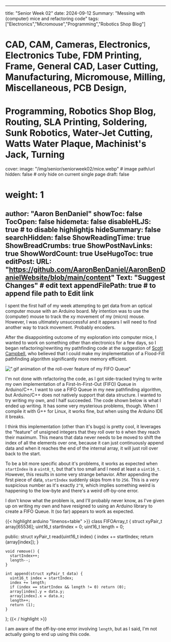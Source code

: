 
---
title: "Senior Week 02"
date: 2024-09-12
Summary: "Messing with (computer) mice and refactoring code"
tags: ["Electronics","Micromouse","Programming","Robotics Shop Blog"]
# CAD, CAM, Cameras, Electronics, Electronics Tube, FDM Printing, Frame, General CAD, Laser Cutting, Manufacturing, Micromouse, Milling, Miscellaneous, PCB Design,
# Programming, Robotics Shop Blog, Routing, SLA Printing, Soldering, Sunk Robotics, Water-Jet Cutting, Watts Water Plaque, Machinist's Jack, Turning
cover:
    image: "/img/senior/seniorweek02/mice.webp" # image path/url
    hidden: false # only hide on current single page
draft: false

# weight: 1
author: "Aaron BenDaniel"
showToc: false
TocOpen: false
hidemeta: false
disableHLJS: true # to disable highlightjs
hideSummary: false
searchHidden: false
ShowReadingTime: true
ShowBreadCrumbs: true
ShowPostNavLinks: true
ShowWordCount: true
UseHugoToc: true
editPost:
    URL: "https://github.com/AaronBenDaniel/AaronBenDanielWebsite/blob/main/content"
    Text: "Suggest Changes" # edit text
    appendFilePath: true # to append file path to Edit link
---

I spent the first half of my week attempting to get data from an optical computer mouse with an Arduino board. My intention was to use the (computer) mouse to track the xy movement of my (micro) mouse. However, I was ultimately unsuccessful and it appears I will need to find another way to track movement. Probably encoders.

After the disappointing outcome of my exploration into computer mice, I wanted to work on something other than electronics for a few days, so I began refactoring/rewriting my pathfinding code at the suggestion of [Scott Campbell](https://josephscottcampbell.com/), who believed that I could make my implementation of a Flood-Fill pathfinding algorithm significantly more memory efficient.

![".gif animation of the roll-over feature of my FIFO Queue"](/img/senior/seniorweek02/animation.gif)


I'm not done with refactoring the code, as I got side-tracked trying to write my own implementation of a First-In-First-Out (FIFO) Queue in Arduino/C++. I want to use a FIFO Queue in my new pathfinding algorithm, but Arduino/C++ does not natively support that data structure. I wanted to try writing my own, and I half succeeded. The code shown below is what I ended up writing. It has some very mysterious problems, though. When I compile it with G++ for Linux, it works fine, but when using the Arduino IDE it breaks.

I think this implementation (other than it's bugs) is pretty cool, it leverages the "feature" of unsigned integers that they roll over to `0` when they reach their maximum. This means that data never needs to be moved to shift the index of all the elements over one, because it can just continuously append data and when it reaches the end of the internal array, it will just roll over back to the start.

To be a bit more specific about it's problems, it works as expected when `startIndex` is a `uint8_t`, but that's too small and I need at least a `uint16_t`. However, this results in some very strange behavior. After appending the first piece of data, `startIndex` suddenly skips from `0` to `256`. This is a *very* suspicious number as it's exactly `2^8`, which implies something weird is happening to the low-byte and there's a weird off-by-one error.

I don't know what the problem is, and I'll probably never know, as I've given up on writing my own and have resigned to using an Arduino library to create a FIFO Queue. It (so far) appears to work as expected.

{{< highlight arduino  "linenos=table" >}}
class FIFOArray_t {
    struct xyPair_t array[65536];
    uint16_t startIndex = 0;
    uint16_t length = 0;

  public:
    struct xyPair_t read(uint16_t index) {
      index += startIndex;
      return (array[index]);
    }

    void remove() {
      startIndex++;
      length--;
    }

    int append(struct xyPair_t data) {
      uint16_t index = startIndex;
      index += length;
      if (index == startIndex && length != 0) return (0);
      array[index].y = data.y;
      array[index].x = data.x;
      length++;
      return (1);
    }
};
{{< / highlight >}}

I am aware of the off-by-one error involving `length`, but as I said, I'm not actually going to end up using this code.

